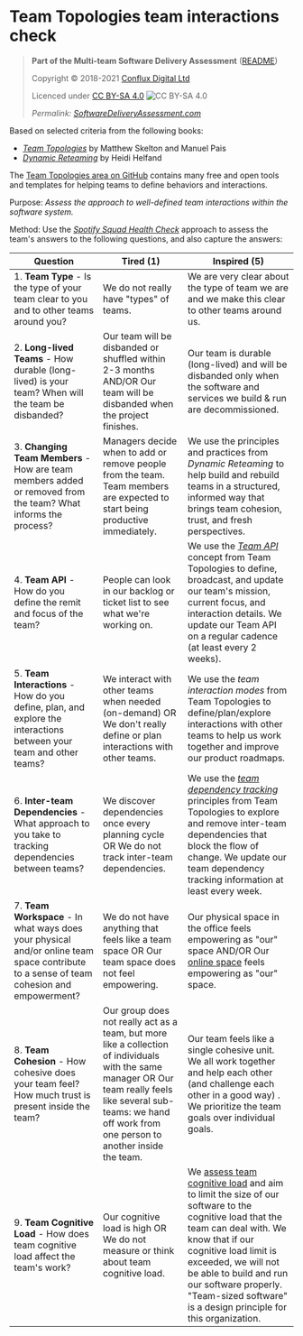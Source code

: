 # Team Topologies team interactions check

> **Part of the Multi-team Software Delivery Assessment** ([README](README.md))
> 
> Copyright © 2018-2021 [Conflux Digital Ltd](https://confluxdigital.net/)
> 
> Licenced under [CC BY-SA 4.0](https://creativecommons.org/licenses/by-sa/4.0/) ![CC BY-SA 4.0](https://licensebuttons.net/l/by-sa/3.0/88x31.png)
>
> _Permalink: [SoftwareDeliveryAssessment.com](http://SoftwareDeliveryAssessment.com/)_ 

Based on selected criteria from the following books:

* [_Team Topologies_](https://teamtopologies.com/book) by Matthew Skelton and Manuel Pais
* [_Dynamic Reteaming_](https://www.heidihelfand.com/dynamic-reteaming/) by Heidi Helfand

The [Team Topologies area on GitHub](https://github.com/TeamTopologies/) contains many free and open tools and templates for helping teams to define behaviors and interactions.

Purpose: *Assess the approach to well-defined team interactions within the software system.* 

Method: Use the [*Spotify Squad Health Check*](https://labs.spotify.com/2014/09/16/squad-health-check-model/) approach to assess the team's answers to the following questions, and also capture the answers:

| **Question**                                                                                                                                                                           | **Tired (1)**                                                                    | **Inspired (5)**                                                                                                                                                                                                                     |
| -------------------------------------------------------------------------------------------------------------------------------------------------------------------------------------- | -------------------------------------------------------------------------------- | ------------------------------------------------------------------------------------------------------------------------------------------------------------------------------------------------------------------------------------ |
| 1\. **Team Type** - Is the type of your team clear to you and to other teams around you?                                                                                   | We do not really have "types" of teams.                                         | We are very clear about the type of team we are and we make this clear to other teams around us.                                                                                                                                                                                   |
| 2\. **Long-lived Teams** - How durable (long-lived) is your team? When will the team be disbanded?                                                                | Our team will be disbanded or shuffled within 2-3 months AND/OR Our team will be disbanded when the project finishes.                            | Our team is durable (long-lived) and will be disbanded only when the software and services we build & run are decommissioned.                                                                                                                                                 |
| 3\. **Changing Team Members** - How are team members added or removed from the team? What informs the process?                                                                    | Managers decide when to add or remove people from the team. Team members are expected to start being productive immediately.                           | We use the principles and practices from _Dynamic Reteaming_ to help build and rebuild teams in a structured, informed way that brings team cohesion, trust, and fresh perspectives.                                                                                                                                                 |
| 4\. **Team API** - How do you define the remit and focus of the team?                                                    | People can look in our backlog or ticket list to see what we're working on.                                       | We use the [_Team API_](https://github.com/TeamTopologies/Team-API-template) concept from Team Topologies to define, broadcast, and update our team's mission, current focus, and interaction details. We update our Team API on a regular cadence (at least every 2 weeks).                                                                                                                                                                                          |
| 5\. **Team Interactions** - How do you define, plan, and explore the interactions between your team and other teams?                                                          | We interact with other teams when needed (on-demand) OR We don't really define or plan interactions with other teams.                   | We use the _team interaction modes_ from Team Topologies to define/plan/explore interactions with other teams to help us work together and improve our product roadmaps.                                                                                                                                                                 |
| 6\. **Inter-team Dependencies** - What approach to you take to tracking dependencies between teams?                                                       | We discover dependencies once every planning cycle OR We do not track inter-team dependencies.                                | We use the [_team dependency tracking_](https://github.com/TeamTopologies/Team-Dependencies-Tracking) principles from Team Topologies to explore and remove inter-team dependencies that block the flow of change. We update our team dependency tracking information at least every week.                                                                                                                               |
| 7\. **Team Workspace** - In what ways does your physical and/or online team space contribute to a sense of team cohesion and empowerment?                                                      | We do not have anything that feels like a team space OR Our team space does not feel empowering.                                     | Our physical space in the office feels empowering as "our" space AND/OR Our [online space](https://github.com/TeamTopologies/Online-Space-Assessment) feels empowering as "our" space.                                                                               |
| 8\. **Team Cohesion** - How cohesive does your team feel? How much trust is present inside the team?                                                                                        | Our group does not really act as a team, but more like a collection of individuals with the same manager OR Our team really feels like several sub-teams: we hand off work from one person to another inside the team.                                 | Our team feels like a single cohesive unit. We all work together and help each other (and challenge each other in a good way)                                                                                                                      . We prioritize the team goals over individual goals.                                |
| 9\. **Team Cognitive Load** - How does team cognitive load affect the team's work?                                    | Our cognitive load is high OR We do not measure or think about team cognitive load.                     | We [assess team cognitive load](https://github.com/TeamTopologies/Team-Cognitive-Load-Assessment) and aim to limit the size of our software to the cognitive load that the team can deal with. We know that if our cognitive load limit is exceeded, we will not be able to build and run our software properly. "Team-sized software" is a design principle for this organization. |

